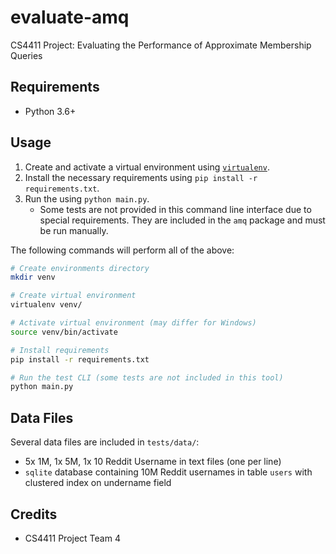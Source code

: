 # evaluate-amq

CS4411 Project: Evaluating the Performance of Approximate Membership Queries

## Requirements

- Python 3.6+

## Usage

1. Create and activate a virtual environment using [`virtualenv`](https://pypi.org/project/virtualenv/).
2. Install the necessary requirements using `pip install -r requirements.txt`.
3. Run the using `python main.py`.
    - Some tests are not provided in this command line interface due to special requirements. They are included in the `amq` package and must be run manually.

The following commands will perform all of the above:

```sh
# Create environments directory
mkdir venv

# Create virtual environment
virtualenv venv/

# Activate virtual environment (may differ for Windows)
source venv/bin/activate

# Install requirements
pip install -r requirements.txt

# Run the test CLI (some tests are not included in this tool)
python main.py
```

## Data Files

Several data files are included in `tests/data/`:

- 5x 1M, 1x 5M, 1x 10 Reddit Username in text files (one per line)
- `sqlite` database containing 10M Reddit usernames in table `users` with clustered index on undername field

## Credits

- CS4411 Project Team 4
